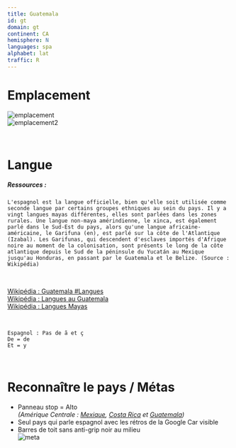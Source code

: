 ```yaml
---
title: Guatemala
id: gt
domain: gt
continent: CA
hemisphere: N
languages: spa
alphabet: lat
traffic: R
---
```


# Emplacement

![emplacement](https://upload.wikimedia.org/wikipedia/commons/thumb/6/63/GTM_orthographic.svg/300px-GTM_orthographic.svg.png)  
![emplacement2](https://upload.wikimedia.org/wikipedia/commons/6/65/Guatemala_carte.png)

<br/>

# Langue

##### Ressources :

```
L'espagnol est la langue officielle, bien qu'elle soit utilisée comme seconde langue par certains groupes ethniques au sein du pays. Il y a vingt langues mayas différentes, elles sont parlées dans les zones rurales. Une langue non-maya amérindienne, le xinca, est également parlé dans le Sud-Est du pays, alors qu'une langue africaine-américaine, le Garifuna (en), est parlé sur la côte de l'Atlantique (Izabal). Les Garifunas, qui descendent d'esclaves importés d'Afrique noire au moment de la colonisation, sont présents le long de la côte atlantique depuis le Sud de la péninsule du Yucatán au Mexique jusqu'au Honduras, en passant par le Guatemala et le Belize. (Source : Wikipédia)
```

<br/>

[Wikipédia : Guatemala #Langues](https://fr.wikipedia.org/wiki/Guatemala#Langues)  
[Wikipédia : Langues au Guatemala](https://fr.wikipedia.org/wiki/Langues_au_Guatemala)  
[Wikipédia : Langues Mayas](https://fr.wikipedia.org/wiki/Langues_mayas)  

<br/>

```
Espagnol : Pas de ã et ç
De = de
Et = y
```


<br/>

# Reconnaître le pays / Métas

- Panneau stop = Alto  
  *(Amérique Centrale : [Mexique](/flag/mx), [Costa Rica](/flag/cr) et [Guatemala](#))*
- Seul pays qui parle espagnol avec les rétros de la Google Car visible
- Barres de toit sans anti-grip noir au milieu  
  ![meta](/images/gt_geoguessr.png)
